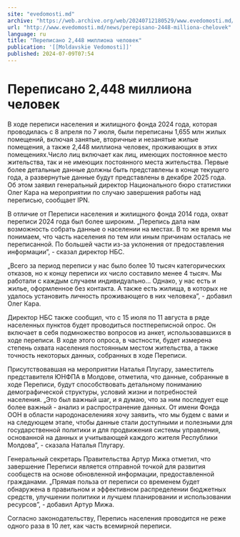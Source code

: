 ```yaml
---
site: "evedomosti.md"
archive: "https://web.archive.org/web/20240712180529/www.evedomosti.md/news/perepisano-2448-milliona-chelovek"
url: "http://www.evedomosti.md/news/perepisano-2448-milliona-chelovek"
language: ru
title: "Переписано 2,448 миллиона человек"
publication: '[[Moldavskie Vedomosti]]'
published: 2024-07-09T07:54
---
```


# Переписано 2,448 миллиона человек

В ходе переписи населения и жилищного фонда 2024 года, которая проводилась с 8 апреля по 7 июля, были переписаны 1,655 млн жилых помещений, включая занятые, вторичные и незанятые жилые помещения, а также 2,448 миллиона человек, проживающих в этих помещениях.Число лиц включает как лиц, имеющих постоянное место жительства, так и не имеющих постоянного места жительства. Первые более детальные данные должны быть представлены в конце текущего года, а развернутые данные будут представлены в декабре 2025 года. Об этом заявил генеральный директор Национального бюро статистики Олег Кара на мероприятии по случаю завершения работы над переписью, сообщает IPN.

В отличие от Переписи населения и жилищного фонда 2014 года, охват переписи 2024 года был более широким. „Перепись дала нам возможность собрать данные о населении на местах. В то же время мы понимаем, что часть населения по тем или иным причинам осталась не переписанной. По большей части из-за уклонения от предоставления информации”, - сказал директор НБС.

„Всего за период переписи у нас было более 10 тысяч категорических отказов, но к концу переписи их число составило менее 4 тысяч. Мы работали с каждым случаем индивидуально... Однако, у нас есть и жилье, оформленное без контакта. А также есть жилища, в которых не удалось установить личность проживающего в них человека”, - добавил Олег Кара.

Директор НБС также сообщил, что с 15 июля по 11 августа в ряде населенных пунктов будет проводиться постпереписной опрос. Он включает в себя подмножество вопросов из анкет, использовавшихся в ходе переписи. В ходе этого опроса, в частности, будет измерена степень охвата населения постоянным местом жительства, а также точность некоторых данных, собранных в ходе Переписи.

Присутствовавшая на мероприятии Наталья Плугару, заместитель представителя ЮНФПА в Молдове, отметила, что данные, собранные в ходе Переписи, будут способствовать детальному пониманию демографической структуры, условий жизни и потребностей населения. „Это был важный шаг, и я думаю, что за ним последует еще более важный - анализ и распространение данных. От имени Фонда ООН в области народонаселенияя хочу заявить, что мы будем с вами и на следующем этапе, чтобы данные стали доступными и полезными для государственной политики и для продвижения системы управления, основанной на данных и учитывающей каждого жителя Республики Молдова”, - сказала Наталья Плугару.

Генеральный секретарь Правительства Артур Мижа отметил, что завершение Переписи является отправной точкой для развития сообществ на основе обновленной информации, предоставленной гражданами. „Прямая польза от переписи со временем будет обнаружена в правильном и эффективном распределении бюджетных средств, улучшении политики и лучшем планировании и использовании ресурсов”, - добавил Артур Мижа.

Согласно законодательству, Перепись населения проводится не реже одного раза в 10 лет, как часть всемирной переписи.